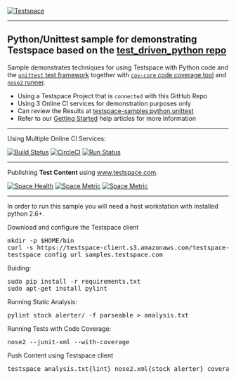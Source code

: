 [![Testspace](https://www.testspace.com/img/Testspace.png)](https://www.testspace.com)

***

## Python/Unittest sample for demonstrating Testspace based on the [test_driven_python repo](https://github.com/siddhi/test_driven_python)

Sample demonstrates techniques for using Testspace with Python code and the [`unittest` test framework](https://docs.python.org/2/library/unittest.html) together with [`cov-core` code coverage tool](https://pypi.python.org/pypi/cov-core) and [`nose2` runner](https://github.com/nose-devs/nose2).

  * Using a Testspace Project that is `connected` with this GitHub Repo
  * Using 3 Online CI services for demonstration purposes only
  * Can review the Results at [testspace-samples:python.unittest](https://samples.testspace.com/projects/testspace-samples:python.unittest)  
  * Refer to our [Getting Started](https://help.testspace.com/getting-started) help articles for more information


***
Using Multiple Online CI Services:

[![Build Status](https://travis-ci.org/testspace-samples/php.phpunit.svg?branch=master)](https://travis-ci.org/testspace-samples/python.unittest)
[![CircleCI](https://circleci.com/gh/testspace-samples/python.unittest.svg?style=svg)](https://circleci.com/gh/testspace-samples/python.unittest)
[![Run Status](https://api.shippable.com/projects/5710a3e02a8192902e1c1f8d/badge?branch=master)](https://app.shippable.com/github/testspace-samples/python.unittest)


***
Publishing **Test Content** using www.testspace.com.

[![Space Health](https://samples.testspace.com/spaces/759/badge?token=2b415e73ed35943961c25a0d451ed41da64b029e)](https://samples.testspace.com/spaces/759 "Test Cases")
[![Space Metric](https://samples.testspace.com/spaces/759/metrics/685/badge?token=b4e77a71c198ade1720e3452e1ba684c59d70dde)](https://samples.testspace.com/spaces/759/schema/Code%20Coverage "Code Coverage (lines)")
[![Space Metric](https://samples.testspace.com/spaces/759/metrics/686/badge?token=ed591f894dacb99be130ff1f0a71e7b5a5c58e65)](https://samples.testspace.com/spaces/759/schema/Static%20Analysis "Static Analysis (issues)")

*** 

In order to run this sample you will need a host workstation with installed python 2.6+.

Download and configure the Testspace client 
<pre>
mkdir -p $HOME/bin
curl -s https://testspace-client.s3.amazonaws.com/testspace-linux.tgz | tar -zxvf- -C $HOME/bin
testspace config url samples.testspace.com
</pre>

Buiding:
<pre>
sudo pip install -r requirements.txt
sudo apt-get install pylint
</pre>

Running Static Analysis: 
<pre>
pylint stock_alerter/ -f parseable > analysis.txt
</pre> 

Running Tests with Code Coverage: 

<pre>
nose2 --junit-xml --with-coverage
</pre> 

Push Content using Testspace client

<pre>
testspace analysis.txt{lint} nose2.xml{stock_alerter} coverage.xml 
</pre> 
